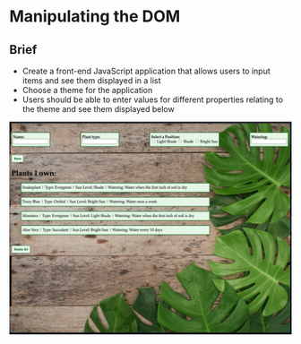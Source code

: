 # Manipulating the DOM

## Brief

- Create a front-end JavaScript application that allows users to input items and see them displayed in a list
- Choose a theme for the application
- Users should be able to enter values for different properties relating to the theme and see them displayed below

![Screenshot_app](Screenshot_app.png)